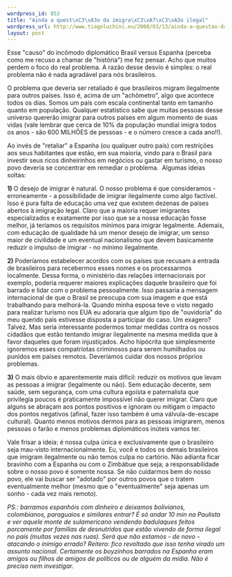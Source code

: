 ```yaml
--- 
wordpress_id: 853
title: "Ainda a quest\xC3\xA3o da imigra\xC3\xA7\xC3\xA3o ilegal"
wordpress_url: http://www.tiagoluchini.eu/2008/03/13/ainda-a-questao-da-imigracao-ilegal/
layout: post
---
```

Esse "causo" do incômodo diplomático Brasil versus Espanha (perceba como me recuso a chamar de "história") me fez pensar. Acho que muitos perdem o foco do real problema. A razão desse desvio é simples: o real problema não é nada agradável para nós brasileiros.

O problema que deveria ser retaliado é que brasileiros migram ilegalmente para outros países. Isso é, acima de um "achômetro", algo que acontece todos os dias. Somos um país com escala continental tanto em tamanho quanto em população. Qualquer estatístico sabe que muitas pessoas desse universo quererão imigrar para outros países em algum momento de suas vidas (vale lembrar que cerca de 10% da população mundial imigra todos os anos - são 600 MILHÕES de pessoas - e o número cresce a cada ano!!).

Ao invés de "retaliar" a Espanha (ou qualquer outro país) com restrições aos seus habitantes que estão, em sua maioria, vindo para o Brasil para investir seus ricos dinheirinhos em negócios ou gastar em turismo, o nosso povo deveria se concentrar em remediar o problema.  Algumas ideias soltas:

<strong>1) </strong>O desejo de imigrar é natural. O nosso problema é que consideramos - erroneamente - a possibilidade de imigrar ilegalmente como algo factível. Isso é pura falta de educação uma vez que existem dezenas de países abertos à imigração legal. Claro que a maioria requer imigrantes especializados e exatamente por isso que se a nossa educação fosse melhor, já teríamos os requisitos mínimos para imigrar legalmente. Ademais, com educação de qualidade há um menor desejo de imigrar, um senso maior de civilidade e um eventual nacionalismo que devem basicamente reduzir o impulso de imigrar - no mínimo ilegalmente.

<strong>2)</strong> Poderíamos estabelecer acordos com os países que recusam a entrada de brasileiros para recebermos esses nomes e os processarmos localmente. Dessa forma, o ministério das relações internacionais por exemplo, poderia requerer maiores explicações daquele brasileiro que foi barrado e lidar com o problema pessoalmente. Isso passaria a mensagem internacional de que o Brasil se preocupa com sua imagem e que está trabalhando para melhorá-la. Quando minha esposa teve o visto negado para realizar turismo nos EUA eu adoraria que algum tipo de "ouvidoria" do meu querido país estivesse disposta a participar do caso. Um exagero? Talvez. Mas seria interessante podermos tomar medidas contra os nossos cidadãos que estão tentando imigrar ilegalmente na mesma medida que à favor daqueles que foram injustiçados. Acho hipócrita que simplesmente ignoremos esses compatriotas criminosos para serem humilhados ou punidos em países remotos. Deveríamos cuidar dos nossos próprios problemas.

<strong>3)</strong> O mais óbvio e aparentemente mais difícil: reduzir os motivos que levam as pessoas a imigrar (legalmente ou não). Sem educação decente, sem saúde, sem segurança, com uma cultura egoísta e paternalista que privilegia poucos é praticamente impossível não querer imigrar. Claro que alguns se abraçam aos pontos positivos e ignoram ou mitigam o impacto dos pontos negativos (afinal, fazer isso também é uma válvula-de-escape cultural). Quanto menos motivos dermos para as pessoas imigrarem, menos pessoas o farão e menos problemas diplomáticos inúteis vamos ter.

Vale frisar a ideia: é nossa culpa única e exclusivamente que o brasileiro seja mau-visto internacionalmente. Eu, você e todos os demais brasileiros que imigram ilegalmente ou não temos culpa no cartório. Não adianta ficar bravinho com a Espanha ou com o Zimbábue que seja; a responsabilidade sobre o nosso povo é somente nossa. Se não cuidarmos bem do nosso povo, ele vai buscar ser "adotado" por outros povos que o tratem eventualmente melhor (mesmo que o "eventualmente" seja apenas um sonho - cada vez mais remoto).

<em>PS.: barramos espanhóis com dinheiro e deixamos bolivianos, colombianos, paraguaios e similares entrar? É só andar 10 min na Paulista e ver aquele monte de sulamericano vendendo badulaques feitos porcamente por famílias de desnutridos que estão vivendo de forma ilegal no país (muitas vezes nas ruas). Será que não estamos - de novo - atacando o inimigo errado? Reitero: fico revoltado que isso tenha virado um assunto nacional. Certamente os boyzinhos barrados na Espanha eram amigos ou filhos de amigos de políticos ou de alguém da mídia. Não é preciso nem investigar.</em>
